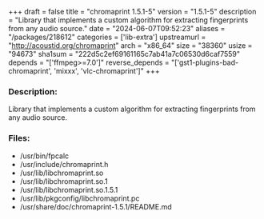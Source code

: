 +++
draft = false
title = "chromaprint 1.5.1-5"
version = "1.5.1-5"
description = "Library that implements a custom algorithm for extracting fingerprints from any audio source."
date = "2024-06-07T09:52:23"
aliases = "/packages/218612"
categories = ['lib-extra']
upstreamurl = "http://acoustid.org/chromaprint"
arch = "x86_64"
size = "38360"
usize = "94673"
sha1sum = "222d5c2ef69161165c7ab41a7c06530d6caf7559"
depends = "['ffmpeg>=7.0']"
reverse_depends = "['gst1-plugins-bad-chromaprint', 'mixxx', 'vlc-chromaprint']"
+++
### Description: 
Library that implements a custom algorithm for extracting fingerprints from any audio source.

### Files: 
* /usr/bin/fpcalc
* /usr/include/chromaprint.h
* /usr/lib/libchromaprint.so
* /usr/lib/libchromaprint.so.1
* /usr/lib/libchromaprint.so.1.5.1
* /usr/lib/pkgconfig/libchromaprint.pc
* /usr/share/doc/chromaprint-1.5.1/README.md
